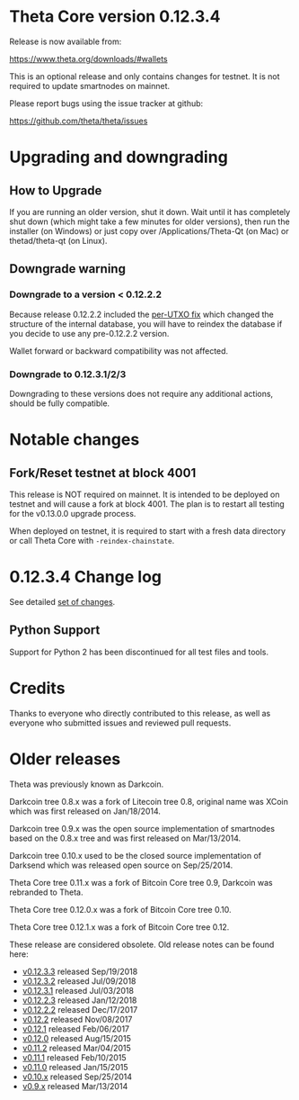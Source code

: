 Theta Core version 0.12.3.4
==========================

Release is now available from:

  <https://www.theta.org/downloads/#wallets>

This is an optional release and only contains changes for testnet. It is not required to update smartnodes on mainnet.

Please report bugs using the issue tracker at github:

  <https://github.com/theta/theta/issues>


Upgrading and downgrading
=========================

How to Upgrade
--------------

If you are running an older version, shut it down. Wait until it has completely
shut down (which might take a few minutes for older versions), then run the
installer (on Windows) or just copy over /Applications/Theta-Qt (on Mac) or
thetad/theta-qt (on Linux).

Downgrade warning
-----------------

### Downgrade to a version < 0.12.2.2

Because release 0.12.2.2 included the [per-UTXO fix](release-notes/theta/release-notes-0.12.2.2.md#per-utxo-fix)
which changed the structure of the internal database, you will have to reindex
the database if you decide to use any pre-0.12.2.2 version.

Wallet forward or backward compatibility was not affected.

### Downgrade to 0.12.3.1/2/3

Downgrading to these versions does not require any additional actions, should be
fully compatible.


Notable changes
===============

Fork/Reset testnet at block 4001
--------------------------------

This release is NOT required on mainnet. It is intended to be deployed on testnet and will cause a fork at block 4001.
The plan is to restart all testing for the v0.13.0.0 upgrade process.

When deployed on testnet, it is required to start with a fresh data directory or call Theta Core with `-reindex-chainstate`.

0.12.3.4 Change log
===================

See detailed [set of changes](https://github.com/theta/theta/compare/v0.12.3.3...theta:v0.12.3.4).

Python Support
--------------

Support for Python 2 has been discontinued for all test files and tools.

Credits
=======

Thanks to everyone who directly contributed to this release,
as well as everyone who submitted issues and reviewed pull requests.


Older releases
==============

Theta was previously known as Darkcoin.

Darkcoin tree 0.8.x was a fork of Litecoin tree 0.8, original name was XCoin
which was first released on Jan/18/2014.

Darkcoin tree 0.9.x was the open source implementation of smartnodes based on
the 0.8.x tree and was first released on Mar/13/2014.

Darkcoin tree 0.10.x used to be the closed source implementation of Darksend
which was released open source on Sep/25/2014.

Theta Core tree 0.11.x was a fork of Bitcoin Core tree 0.9,
Darkcoin was rebranded to Theta.

Theta Core tree 0.12.0.x was a fork of Bitcoin Core tree 0.10.

Theta Core tree 0.12.1.x was a fork of Bitcoin Core tree 0.12.

These release are considered obsolete. Old release notes can be found here:

- [v0.12.3.3](https://github.com/theta/theta/blob/master/doc/release-notes/theta/release-notes-0.12.3.3.md) released Sep/19/2018
- [v0.12.3.2](https://github.com/theta/theta/blob/master/doc/release-notes/theta/release-notes-0.12.3.2.md) released Jul/09/2018
- [v0.12.3.1](https://github.com/theta/theta/blob/master/doc/release-notes/theta/release-notes-0.12.3.1.md) released Jul/03/2018
- [v0.12.2.3](https://github.com/theta/theta/blob/master/doc/release-notes/theta/release-notes-0.12.2.3.md) released Jan/12/2018
- [v0.12.2.2](https://github.com/theta/theta/blob/master/doc/release-notes/theta/release-notes-0.12.2.2.md) released Dec/17/2017
- [v0.12.2](https://github.com/theta/theta/blob/master/doc/release-notes/theta/release-notes-0.12.2.md) released Nov/08/2017
- [v0.12.1](https://github.com/theta/theta/blob/master/doc/release-notes/theta/release-notes-0.12.1.md) released Feb/06/2017
- [v0.12.0](https://github.com/theta/theta/blob/master/doc/release-notes/theta/release-notes-0.12.0.md) released Aug/15/2015
- [v0.11.2](https://github.com/theta/theta/blob/master/doc/release-notes/theta/release-notes-0.11.2.md) released Mar/04/2015
- [v0.11.1](https://github.com/theta/theta/blob/master/doc/release-notes/theta/release-notes-0.11.1.md) released Feb/10/2015
- [v0.11.0](https://github.com/theta/theta/blob/master/doc/release-notes/theta/release-notes-0.11.0.md) released Jan/15/2015
- [v0.10.x](https://github.com/theta/theta/blob/master/doc/release-notes/theta/release-notes-0.10.0.md) released Sep/25/2014
- [v0.9.x](https://github.com/theta/theta/blob/master/doc/release-notes/theta/release-notes-0.9.0.md) released Mar/13/2014

